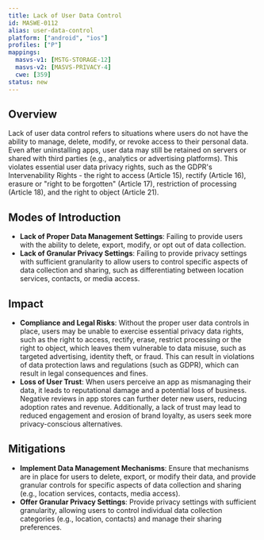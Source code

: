 ```yaml
---
title: Lack of User Data Control
id: MASWE-0112
alias: user-data-control
platform: ["android", "ios"]
profiles: ["P"]
mappings:
  masvs-v1: [MSTG-STORAGE-12]
  masvs-v2: [MASVS-PRIVACY-4]
  cwe: [359]
status: new
---
```


## Overview

Lack of user data control refers to situations where users do not have the ability to manage, delete, modify, or revoke access to their personal data. Even after uninstalling apps, user data may still be retained on servers or shared with third parties (e.g., analytics or advertising platforms). This violates essential user data privacy rights, such as the GDPR's Intervenability Rights - the right to access (Article 15), rectify (Article 16), erasure or "right to be forgotten" (Article 17), restriction of processing (Article 18), and the right to object (Article 21).


## Modes of Introduction

- **Lack of Proper Data Management Settings**: Failing to provide users with the ability to delete, export, modify, or opt out of data collection.
- **Lack of Granular Privacy Settings**: Failing to provide privacy settings with sufficient granularity to allow users to control specific aspects of data collection and sharing, such as differentiating between location services, contacts, or media access.


## Impact

- **Compliance and Legal Risks**: Without the proper user data controls in place, users may be unable to exercise essential privacy data rights, such as the right to access, rectify, erase, restrict processing or the right to object, which leaves them vulnerable to data misuse, such as targeted advertising, identity theft, or fraud. This can result in violations of data protection laws and regulations (such as GDPR), which can result in legal consequences and fines.
- **Loss of User Trust**: When users perceive an app as mismanaging their data, it leads to reputational damage and a potential loss of business. Negative reviews in app stores can further deter new users, reducing adoption rates and revenue. Additionally, a lack of trust may lead to reduced engagement and erosion of brand loyalty, as users seek more privacy-conscious alternatives.

## Mitigations

- **Implement Data Management Mechanisms**: Ensure that mechanisms are in place for users to delete, export, or modify their data, and provide granular controls for specific aspects of data collection and sharing (e.g., location services, contacts, media access).
- **Offer Granular Privacy Settings**: Provide privacy settings with sufficient granularity, allowing users to control individual data collection categories (e.g., location, contacts) and manage their sharing preferences.

